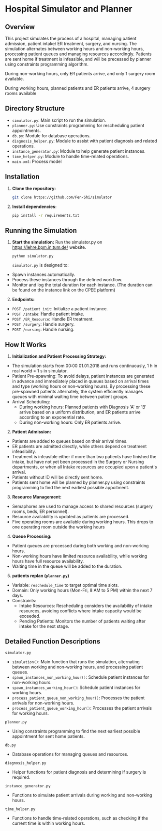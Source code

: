 # Hospital Simulator and Planner

## Overview

This project simulates the process of a hospital, managing patient admission, patient intake/ ER treatment, surgery, and nursing. 
The simulation alternates between working hours and non-working hours, processing patient queues and managing resources accordingly. Patients are sent home if treatment is infeasible, and will be precessed by planner using constraints programming algorithm.

During non-working hours, only ER patients arrive, and only 1 surgery room available.

During working hours, planned patients and ER patients arrive, 4 surgery rooms available

## Directory Structure

- `simulator.py`: Main script to run the simulation.
- `planner.py`: Use constraints programming for rescheduling patient appointments.
- `db.py`: Module for database operations.
- `diagnosis_helper.py`: Module to assist with patient diagnosis and related operations.
- `instance_generator.py`: Module to help generate patient instances.
- `time_helper.py`: Module to handle time-related operations.
- `main.xml`: Process model

## Installation

1. **Clone the repository:**
    ```sh
    git clone https://github.com/Fen-Shi/simulator
    ```

2. **Install dependencies:**
    ```sh
    pip install -r requirements.txt
    ```
## Running the Simulation
1. **Start the simulation:**
Run the simulator.py on https://lehre.bpm.in.tum.de/ website. 

   ```
   python simulator.py
   ```
   `simulator.py` is designed to:
- Spawn instances automatically.
- Process these instances through the defined workflow.
- Monitor and log the total duration for each instance. (The duration can be found on the instance link on the CPEE platform)

2. **Endpoints:**

- `POST /patient_init`: Initialize a patient instance.
- `POST /Intake`: Handle patient intake.
- `POST /ER_Resource`: Handle ER treatment.
- `POST /surgery`: Handle surgery.
- `POST /nursing`: Handle nursing.

## How It Works
1. **Initialization and Patient Processing Strategy:**

- The simulation starts from 00:00 01.01.2018 and runs continuously, 1 h in real world = 1 s in simulator.
- Patient Pre-spawning: To avoid delays, patient instances are generated in advance and immediately placed in queues based on arrival times and type (working hours or non-working hours). By processing these pre-spawned patients alternately, the system efficiently manages queues with minimal waiting time between patient groups.
- Arrival Scheduling:
  - During working hours: Planned patients with Diagnosis 'A' or 'B' arrive based on a uniform distribution, and ER patients arrive according to an exponential rate.
  - During non-working hours: Only ER patients arrive.


2. **Patient Admission:**

- Patients are added to queues based on their arrival times.
- ER patients are admitted directly, while others depend on treatment infeasibility.
- Treatment is infeasible either if more than two patients have finished the intake,
but have not yet been processed in the Surgery or Nursing departments, or when all Intake
resources are occupied upon a patient's arrival.
- Patients without ID will be directly sent home.
- Patients sent home will be planned by planner.py using constraints programming to find the next earliest possible appoitment.

3. **Resource Management:**

- Semaphores are used to manage access to shared resources (surgery rooms, beds, ER personnel).
- Resource availability is updated as patients are processed.
- Five operating rooms are available during working hours. This drops to one
operating room outside the working hours

4. **Queue Processing:**

- Patient queues are processed during both working and non-working hours.
- Non-working hours have limited resource availability, while working hours have full resource availability.
- Waiting time in the queue will be added to the duration.

5. **patients replan (`planner.py`)**
- Variable: `reschedule_time` to target optimal time slots.
- Domain: Only working hours (Mon-Fri, 8 AM to 5 PM) within the next 7 days.
- Constraints: 
   - Intake Resources: Rescheduling considers the availability of intake resources, avoiding conflicts where intake capacity would be exceeded.
  - Pending Patients: Monitors the number of patients waiting after intake for the next stage. 


## Detailed Function Descriptions
`simulator.py`
- `simulation()`: Main function that runs the simulation, alternating between working and non-working hours, and processing patient queues.
- `spawn_instances_non_working_hour()`: Schedule patient instances for non-working hours.
- `spawn_instances_working_hour()`: Schedule patient instances for working hours.
- `process_patient_queue_non_working_hour()`: Processes the patient arrivals for non-working hours.
- `process_patient_queue_working_hour()`: Processes the patient arrivals for working hours.

`planner.py`
- Using constraints programming to find the next earliest possible appointment for sent home patients.

`db.py`
- Database operations for managing queues and resources.

`diagnosis_helper.py`
- Helper functions for patient diagnosis and determining if surgery is required.

`instance_generator.py`
- Functions to simulate patient arrivals during working and non-working hours.

`time_helper.py`
- Functions to handle time-related operations, such as checking if the current time is within working hours.